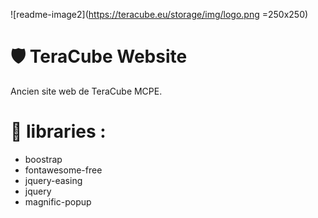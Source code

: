  ![readme-image2](https://teracube.eu/storage/img/logo.png =250x250) 
# 🛡 TeraCube Website

Ancien site web de TeraCube MCPE.

# 💾 libraries :
* boostrap
* fontawesome-free
* jquery-easing
* jquery
* magnific-popup 
